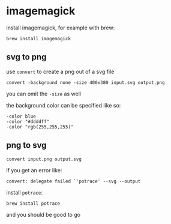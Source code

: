 # imagemagick

install imagemagick, for example with brew:

```shell
brew install imagemagick
```

## svg to png

use `convert` to create a png out of a svg file

```shell
convert -background none -size 400x380 input.svg output.png
```

you can omit the `-size` as well

the background color can be specified like so:

```shell
-color blue
-color "#ddddff"
-color "rgb(255,255,255)"
```

## png to svg

```
convert input.png output.svg
```

if you get an error like:

```
convert: delegate failed `'potrace' --svg --output
```

install `potrace`:

```
brew install potrace
```

and you should be good to go